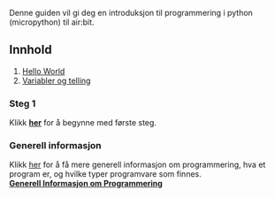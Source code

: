 Denne guiden vil gi deg en introduksjon til programmering i python (micropython) til air:bit. 

## Innhold

1. [Hello World ][hello-world]
1. [Variabler og telling][variables]

### Steg 1

Klikk **[her][hello-world]** for å begynne med første steg.

### Generell informasjon

Klikk [her][general-info] for å få mere generell informasjon om programmering, hva et program er, og hvilke typer programvare som finnes.  
**[Generell Informasjon om Programmering][general-info]**

[general-info]: ./Generell-informasjon-om-programmering
[hello-world]: ./Arduino-varianten-av-Hello-Wold
[variables]: ./Variabler-og-telling-i-Arduinor
